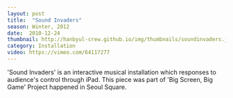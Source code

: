 ```yaml
---
layout: post
title:  "Sound Invaders"
season: Winter, 2012
date:  2010-12-24
thumbnail: http://hanbyul-crew.github.io/img/thumbnails/soundinvaders.jpg
category: Installation
video: https://vimeo.com/64117277
---
```


'Sound Invaders' is an interactive musical installation which responses to audience's control through iPad. This piece was part of 'Big Screen, Big Game' Project happened in Seoul Square. 